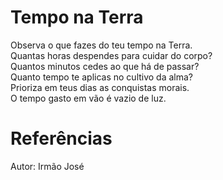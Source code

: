 # Tempo na Terra
Observa o que fazes do teu tempo na Terra.  
Quantas horas despendes para cuidar do corpo?  
Quantos minutos cedes ao que há de passar?  
Quanto tempo te aplicas no cultivo da alma?  
Prioriza em teus dias as conquistas morais.  
O tempo gasto em vão é vazio de luz.   


# Referências
Autor: Irmão José
